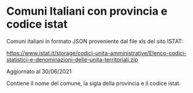 # Comuni Italiani con provincia e codice istat

Comuni italiani in formato JSON proveniente dal file xls del sito ISTAT:

https://www.istat.it/storage/codici-unita-amministrative/Elenco-codici-statistici-e-denominazioni-delle-unita-territoriali.zip

Aggiornato al 30/06/2021

Contiene il nome del comune, la sigla della provincia e il codice istat.
